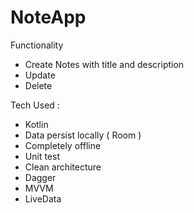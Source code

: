 # NoteApp

Functionality
 
* Create Notes with title and description
* Update 
* Delete

Tech Used : 
* Kotlin
* Data persist locally ( Room )
* Completely offline
* Unit test
* Clean architecture
* Dagger
* MVVM
* LiveData


